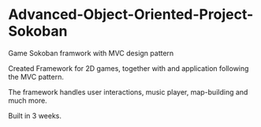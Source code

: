 # Advanced-Object-Oriented-Project-Sokoban
Game Sokoban framwork with MVC design pattern

Created Framework for 2D games, together with and application following the MVC pattern.

The framework handles user interactions, music player, map-building and much more.

Built in 3 weeks.
